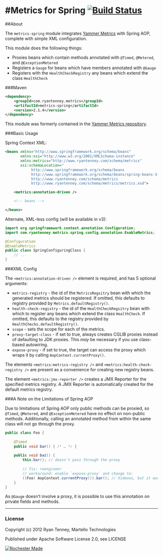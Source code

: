 #Metrics for Spring [![Build Status](https://secure.travis-ci.org/ryantenney/metrics-spring.png)](http://travis-ci.org/ryantenney/metrics-spring)
=================================

##About

The `metrics-spring` module integrates [Yammer Metrics](http://metrics.codahale.com/) with Spring AOP, complete with simple XML configuration.

This module does the following things:

* Proxies beans which contain methods annotated with `@Timed`, `@Metered`, and `@ExceptionMetered`
* Registers a `Gauge` for beans which have members annotated with `@Gauge`
* Registers with the `HealthCheckRegistry` any beans which extend the class `HealthCheck`

###Maven

```xml
<dependency>
	<groupId>com.ryantenney.metrics</groupId>
	<artifactId>metrics-spring</artifactId>
	<version>2.1.4</version>
</dependency>
```

This module was formerly contained in the [Yammer Metrics repository](https://github.com/codahale/metrics).

###Basic Usage

Spring Context XML:

```xml
<beans xmlns="http://www.springframework.org/schema/beans"
	   xmlns:xsi="http://www.w3.org/2001/XMLSchema-instance"
	   xmlns:metrics="http://www.ryantenney.com/schema/metrics"
	   xsi:schemaLocation="
			http://www.springframework.org/schema/beans
			http://www.springframework.org/schema/beans/spring-beans-3.2.xsd
			http://www.ryantenney.com/schema/metrics
			http://www.ryantenney.com/schema/metrics/metrics.xsd">

	<metrics:annotation-driven />

	<!-- beans -->

</beans>
```

Alternate, XML-less config (will be available in v3):

```java
import org.springframework.context.annotation.Configuration;
import com.ryantenney.metrics.spring.config.annotation.EnableMetrics;

@Configuration
@EnableMetrics
public class SpringConfiguringClass {
	// ...
}
```

###XML Config

The `<metrics:annotation-driven />` element is required, and has 5 optional arguments:

* `metrics-registry` - the id of the `MetricsRegsitry` bean with which the generated metrics should be registered. If omitted, this defaults to registry provided by `Metrics.defaultRegistry()`.
* `health-check-registry` - the id of the `HealthCheckRegsitry` bean with which to register any beans which extend the class `HealthCheck`. If omitted, this defaults to the registry provided by `HealthChecks.defaultRegistry()`.
* `scope` - sets the scope for each of the metrics.
* `proxy-target-class` - if set to true, always creates CGLIB proxies instead of defaulting to JDK proxies. This *may* be necessary if you use class-based autowiring.
* `expose-proxy` - if set to true, the target can access the proxy which wraps it by calling `AopContext.currentProxy()`.

The elements `<metrics:metrics-registry />` and `<metrics:health-check-registry />` are present as a convenience for creating new registry beans.

The element `<metrics:jmx-reporter />` creates a JMX Reporter for the specified metrics registry. A JMX Reporter is automatically created for the default metrics registry.

###A Note on the Limitations of Spring AOP

Due to limitations of Spring AOP only public methods can be proxied, so `@Timed`, `@Metered`, and `@ExceptionMetered` have no effect on non-public methods. Additionally, calling an annotated method from within the same class will not go through the proxy.

```java
public class Foo {
	
	@Timed
	public void bar() { /* … */ }
	
	public void baz() {
		this.bar(); // doesn't pass through the proxy
		
		// fix: reengineer
		// workaround: enable `expose-proxy` and change to:
		((Foo) AopContext.currentProxy()).bar(); // hideous, but it works
	}
}
```

As `@Gauge` doesn’t involve a proxy, it is possible to use this annotation on private fields and methods.

---

### License

Copyright (c) 2012 Ryan Tenney, Martello Technologies

Published under Apache Software License 2.0, see LICENSE

[![Rochester Made](http://rochestermade.com/media/images/rochester-made-dark-on-light.png)](http://rochestermade.com)
